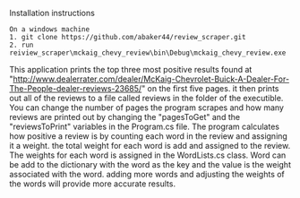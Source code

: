 Installation instructions
```
On a windows machine 
1. git clone https://github.com/abaker44/review_scraper.git
2. run reiview_scraper\mckaig_chevy_review\bin\Debug\mckaig_chevy_review.exe
```

This application prints the top three most positive results found at "http://www.dealerrater.com/dealer/McKaig-Chevrolet-Buick-A-Dealer-For-The-People-dealer-reviews-23685/" on the first five pages. it then prints out all of the reviews to a file called reviews in the folder of the executible. You can change the number of pages the program scrapes and how many reviews are printed out by changing the "pagesToGet" and the "reviewsToPrint" variables in the Program.cs file. The program calculates how positive a review is by counting each word in the review and assigning it a weight. the total weight for each word is add and assigned to the review. The weights for each word is assigned in the WordLists.cs class. Word can be add to the dictionary with the word as the key and the value is the weight associated with the word. adding more words and adjusting the weights of the words will provide more accurate results. 
